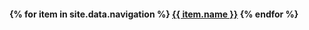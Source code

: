 <h4>
  {% for item in site.data.navigation %}
    <a href="{{ item.link | absolute_url }}"{% if page.url == item.link | absolute_url%} class="current" {% endif %}>{{ item.name }}</a>
                       <!-- ^~~{% if page.url == item.link %} class="current" {% endif %} -->
  {% endfor %}
</h4>
